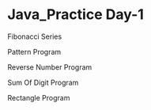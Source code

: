 # Java_Practice Day-1 
Fibonacci Series

Pattern Program

Reverse Number Program

Sum Of Digit Program

Rectangle Program
